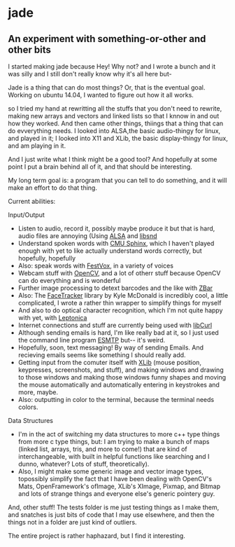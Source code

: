 jade
====

An experiment with something-or-other and other bits
----------------------------------------------------

I started making jade because Hey! Why not? and I wrote a bunch and it was silly and I still don't really know why it's all here but-

Jade is a thing that can do most things? Or, that is the eventual goal. Working on ubuntu 14.04, I wanted to figure out how it all works.

so I tried my hand at rewritting all the stuffs that you don't need to rewrite, making new arrays and vectors and linked lists so that I knnow in and out how they worked.
And then came other things, thiings that a thing that can do evverything needs. I looked into ALSA,the basic audio-thingy for linux, and played in it; I looked into X11 and XLib, the basic display-thingy for linux, and am playing in it.

And I just write what I think might be a good tool? And hopefully at some point I put a brain behind all of it, and that should be interesting.


My long term goal is: a program that you can tell to do something, and it will make an effort to do that thing.

Current abilities:

Input/Output
  * Listen to audio, record it, possibly maybe produce it but that is hard, audio files are annoying (Using [ALSA](http://www.alsa-project.org) and [libsnd](http://www.mega-nerd.com/libsndfile/)
  * Understand spoken words with [CMU Sphinx](http://cmusphinx.sourceforge.net/), which I haven't played enough with yet to like actually understand words correctly, but hopefully, hopefully
  * Also: speak words with [FestVox](http://festvox.org/), in a variety of voices
  * Webcam stuff with [OpenCV](http://docs.opencv.org/), and a lot of otherr stuff because OpenCV can do everything and is wonderful
  * Further image processing to detext barcodes and the like with [ZBar](bar.sourceforge.net/api/index.html)
  * Also: The [FaceTracker](https://github.com/kylemcdonald/FaceTracker) library by Kyle McDonald is incredibly cool, a little complicated, I wrote a rather thin wrapper to simplify things for myself
  * And also to do optical character recognition, which I'm not quite happy with yet, with [Leptonica](www.leptonica.org)
  * Internet connections and stuff are currently being used with [libCurl](http://curl.haxx.se/libcurl/)
  * Although sending emails is hard, I'm like really bad at it, so I just used the command line program [ESMTP](http://esmtp.sourceforge.net/) but-- it's weird.
  * Hopefully, soon, text messaging! By way of sending Emails. And recieving emails seems like something I should really add.
  * Getting input from the comuter itself with [XLib](http://www.x.org/releases/X11R7.6/doc/) (mouse position, keypresses, screenshots, and stuff), and making windows and drawing to those windows and making those windows funny shapes and moving the mouse automatically and automatically entering in keystrokes and more, maybe.
  * Also: outputting in color to the terminal, because the terminal needs colors.
  
Data Structures
  * I'm in the act of switching my data structures to more c++ type things from more c type things, but: I am trying to make a bunch of maps (linked list, arrays, tris, and more to come!) that are kind of interchangeable, with built in helpful functions like searching and I dunno, whatever? Lots of stuff, theoretically). 
  * Also, I might make some generic image and vector image types, topossibly simplify the fact that I have been dealing with OpenCV's Mats, OpenFramework's ofImage, XLib's XImage, Pixmap, and Bitmap and lots of strange things and everyone else's generic pointery guy.
  
And, other stuff! The tests folder is me just testing things as I make them, and snatches is just bits of code that I may use elsewhere, and then the things not in a folder are just kind of outliers.

The entire project is rather haphazard, but I find it interesting.
  

